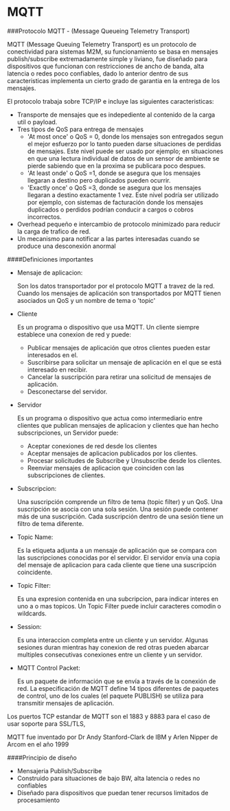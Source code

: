 # MQTT

###Protocolo MQTT - (Message Queueing Telemetry Transport)

MQTT (Message Queuing Telemetry Transport) es un protocolo de conectividad para sistemas M2M, su funcionamiento se basa en mensajes publish/subscribe extremadamente simple y liviano, fue diseñado para dispositivos que funcionan con restricciones de ancho de banda, alta latencia o redes poco confiables, dado lo anterior dentro de sus caracteristicas implementa un cierto grado de garantia en la entrega de los mensajes.

El protocolo trabaja sobre TCP/IP e incluye las siguientes caracteristicas:

- Transporte de mensajes que es indepediente al contenido de la carga util o payload.
- Tres tipos de QoS para entrega de mensajes
  * 'At most once' o QoS = 0, donde los mensajes son entregados segun el mejor esfuerzo por lo tanto pueden darse situaciones de perdidas de mensajes. Este nivel puede ser usado por ejemplo; en situaciones en que una lectura individual de datos de un sensor de ambiente se pierde sabiendo que en la proxima se publicara poco despues.
  * 'At least onde' o QoS =1, donde se asegura que los mensajes llegaran a destino pero duplicados pueden ocurrir.
  * 'Exactly once' o QoS =3, donde se asegura que los mensajes llegaran a destino exactamente 1 vez. Este nivel podría ser utilizado por ejemplo, con sistemas de facturación donde los mensajes duplicados o perdidos podrían conducir a cargos o cobros incorrectos.
- Overhead pequeño e intercambio de protocolo minimizado para reducir la carga de trafico de red.
- Un mecanismo para notificar a las partes interesadas cuando se produce una desconexión anormal

####Definiciones importantes

- Mensaje de aplicacion:

  Son los datos transportador por el protocolo MQTT a travez de la red. Cuando los mensajes de aplicación son transportados por MQTT tienen asociados un QoS y un nombre de tema o 'topic'

- Cliente

  Es un programa o dispositivo que usa MQTT. Un cliente siempre establece una conexion de red y puede:
  
   * Publicar mensajes de aplicación que otros clientes pueden estar interesados en el.
   * Suscribirse para solicitar un mensaje de aplicación en el que se está interesado en recibir.
   * Cancelar la suscripción para retirar una solicitud de mensajes de aplicación.
   * Desconectarse del servidor.
- Servidor

  Es un programa o dispositivo que actua como intermediario entre clientes que publican mensajes de aplicacion y clientes que han hecho subscripciones, un Servidor puede:
   
   * Aceptar conexiones de red desde los clientes
   * Aceptar mensajes de aplicacion publicados por los clientes.
   * Procesar solicitudes de Subscribe y Unsubscribe desde los clientes.
   * Reenviar mensajes de aplicacion que coinciden con las subscripciones de clientes.
- Subscripcion:

  Una suscripción comprende un filtro de tema (topic filter) y un QoS. Una suscripción se asocia con una sola sesión. Una sesión puede contener más de una suscripción. Cada suscripción dentro de una sesión tiene un filtro de tema diferente.

- Topic Name:

  Es la etiqueta adjunta a un mensaje de aplicación que se compara con las suscripciones conocidas por el servidor. El servidor envía una copia del mensaje de aplicacion para cada cliente que tiene una suscripción coincidente.

- Topic Filter:

  Es una expresion contenida en una subcripcion, para indicar interes en uno a o mas topicos. Un Topic Filter puede incluir caracteres comodin o wildcards.

- Session:

  Es una interaccion completa entre un cliente y un servidor. Algunas sesiones duran mientras hay conexion de red otras pueden abarcar multiples consecutivas conexiones entre un cliente y un servidor.

- MQTT Control Packet:

  Es un paquete de información que se envía a través de la conexión de red. La especificación de MQTT define 14 tipos diferentes de paquetes de control, uno de los cuales (el paquete PUBLISH) se utiliza para transmitir mensajes de aplicación.


Los puertos TCP estandar de MQTT son el 1883 y 8883 para el caso de usar soporte para SSL/TLS,

MQTT fue inventado por Dr Andy Stanford-Clark de IBM y Arlen Nipper de Arcom en el año 1999


####Principio de diseño

- Mensajeria Publish/Subscribe
- Construido para situaciones de bajo BW, alta latencia o redes no confiables
- Diseñado para dispositivos que puedan tener recursos limitados de procesamiento
